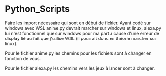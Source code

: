 # Python_Scripts

Faire les import nécessaire qui sont en début de fichier. Ayant codé sur windows avec WSL anime.py devrait marcher sur windows et linux, alexa.py lui n'est fonctionnel que sur windows pour ma part à cause d'une erreur de display lié au fait que j'utilise WSL (il pourrait donc en théorie marcher sur linux).

Pour le fichier anime.py les chemins pour les fichiers sont à changer en fonction de vous.

Pour le fichier alexa.py les chemins vers les jeux à lancer sont à changer. 
